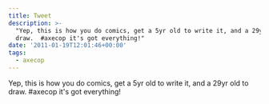 ```yaml
---
title: Tweet
description: >-
  "Yep, this is how you do comics, get a 5yr old to write it, and a 29yr old to
  draw.  #axecop it's got everything!"
date: '2011-01-19T12:01:46+00:00'
tags:
  - axecop
---
```

Yep, this is how you do comics, get a 5yr old to write it, and a 29yr old to draw.  #axecop it's got everything!
